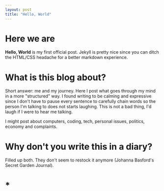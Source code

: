 ```yaml
---
layout: post
title: "Hello, World"
---
```


# Here we are

**Hello, World** is my first official post. Jekyll is pretty nice since you can ditch
the HTML/CSS headache for a better markdown experience.

# What is this blog about?

Short answer: me and my journey. Here I post what goes through my mind in a more "structured" way.
I found writing to be calming and expressive since I don't have to pause every sentence
to carefully chain words so the person I'm talking to does not starts laughing.
This is not a bad thing, I'd laugh if I were to hear me talking.

I might post about computers, coding, tech, personal issues, politics, economy and complaints.

# Why don't you write this in a diary?

Filled up both. They don't seem to restock it anymore (Johanna Basford's Secret Garden Journal).

# *